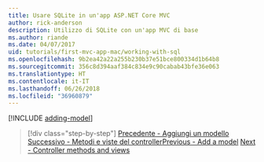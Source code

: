 ```yaml
---
title: Usare SQLite in un'app ASP.NET Core MVC
author: rick-anderson
description: Utilizzo di SQLite con un'app MVC di base
ms.author: riande
ms.date: 04/07/2017
uid: tutorials/first-mvc-app-mac/working-with-sql
ms.openlocfilehash: 9b2ea42a22a255b230b37e51bce800334d1b64b8
ms.sourcegitcommit: 356c8d394aaf384c834e9c90cabab43bfe36e063
ms.translationtype: HT
ms.contentlocale: it-IT
ms.lasthandoff: 06/26/2018
ms.locfileid: "36960879"
---
```

[!INCLUDE [adding-model](../../includes/mvc-intro/sql.md)]

> [!div class="step-by-step"]
> <span data-ttu-id="5ed7e-103">[Precedente - Aggiungi un modello](adding-model.md)
> [Successivo - Metodi e viste del controller](controller-methods-views.md)</span><span class="sxs-lookup"><span data-stu-id="5ed7e-103">[Previous - Add a model](adding-model.md)
[Next - Controller methods and views](controller-methods-views.md)</span></span>
